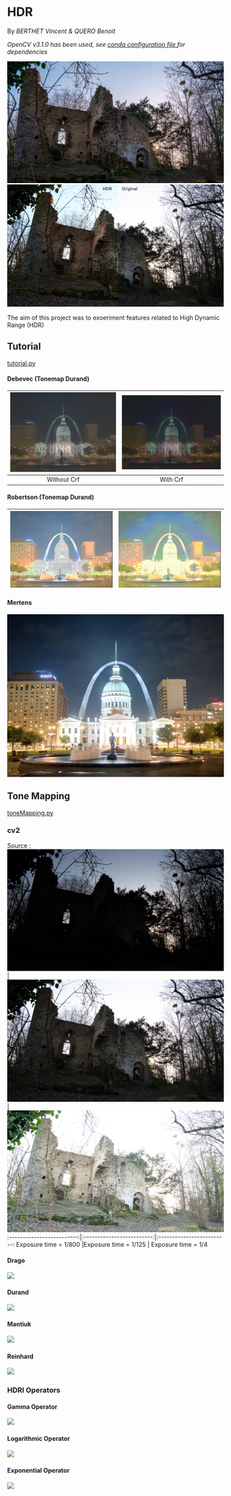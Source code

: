 # HDR

By *BERTHET Vincent & QUERO Benoit*

*OpenCV v3.1.0 has been used, see [conda configuration file ](./conda/linux.yml)for dependencies*


![preview](./output/hdr.jpg)
![](./output/hdr_sample.jpg)

The aim of this project was to exoeriment features related to High Dynamic Range (HDR)


## Tutorial
[tutorial.py](./scripts/tutorial.py)
#### Debevec (Tonemap Durand)

![](./output/tutorial/ldr_debevec.jpg)       | ![](./output/tutorial/ldr_debevec_crf.jpg)
:-------------------------:|:-------------------------:
Without Crf| With Crf

#### Robertson (Tonemap Durand)
![](./output/tutorial/ldr_robertson.jpg)      | ![](./output/tutorial/ldr_robertson_crf.jpg)
:-------------------------:|:-------------------------:

#### Mertens 
![](./output/tutorial/fusion_mertens.jpg)



## Tone Mapping
[toneMapping.py](./scripts/toneMapping.py)
### cv2

Source :
![](./sources/data/266/DSC00267.jpg)         | ![](./sources/data/266/DSC00266.jpg) | ![](./sources/data/266/DSC00268.jpg)
:-------------------------:|:-------------------------:|:-------------------------:
Exposure time = 1/800 |Exposure time = 1/125 | Exposure time = 1/4


#### Drago
![](./output/tonemap/ldr_Drago_gamma_1.0_satu_1.0_lum_500.jpg)

#### Durand
![](./output/tonemap/ldr_Durand_gamma_1.0_satu_1.0_lum_700.jpg)

#### Mantiuk
![](./output/tonemap/ldr_Mantiuk_gamma_1.0_satu_1.0_lum_900.jpg)

#### Reinhard
![](./output/tonemap/ldr_Reinhard_gamma_1.0_light_0.75_lum_500.jpg)

### HDRI Operators
#### Gamma Operator
![](./output/tonemap/ldr_hdri_gamma_1.0_lum_1500.jpg)

#### Logarithmic Operator
![](./output/tonemap/ldr_hdri_logarithmic_lum_6000.jpg)

#### Exponential Operator
![](./output/tonemap/ldr_hdri_exponential_lum_255.jpg)